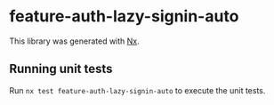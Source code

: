 # feature-auth-lazy-signin-auto

This library was generated with [Nx](https://nx.dev).

## Running unit tests

Run `nx test feature-auth-lazy-signin-auto` to execute the unit tests.
